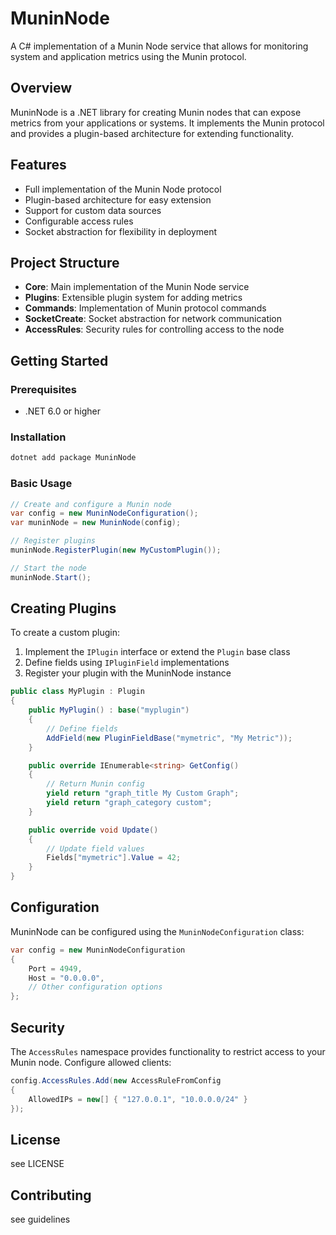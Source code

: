 # MuninNode

A C# implementation of a Munin Node service that allows for monitoring system and application metrics using the Munin protocol.

## Overview

MuninNode is a .NET library for creating Munin nodes that can expose metrics from your applications or systems. It implements the Munin protocol and provides a plugin-based architecture for extending functionality.

## Features

- Full implementation of the Munin Node protocol
- Plugin-based architecture for easy extension
- Support for custom data sources
- Configurable access rules
- Socket abstraction for flexibility in deployment

## Project Structure

- **Core**: Main implementation of the Munin Node service
- **Plugins**: Extensible plugin system for adding metrics
- **Commands**: Implementation of Munin protocol commands
- **SocketCreate**: Socket abstraction for network communication
- **AccessRules**: Security rules for controlling access to the node

## Getting Started

### Prerequisites

- .NET 6.0 or higher

### Installation

```bash
dotnet add package MuninNode
```

### Basic Usage

```csharp
// Create and configure a Munin node
var config = new MuninNodeConfiguration();
var muninNode = new MuninNode(config);

// Register plugins
muninNode.RegisterPlugin(new MyCustomPlugin());

// Start the node
muninNode.Start();
```

## Creating Plugins

To create a custom plugin:

1. Implement the `IPlugin` interface or extend the `Plugin` base class
2. Define fields using `IPluginField` implementations
3. Register your plugin with the MuninNode instance

```csharp
public class MyPlugin : Plugin
{
    public MyPlugin() : base("myplugin")
    {
        // Define fields
        AddField(new PluginFieldBase("mymetric", "My Metric"));
    }

    public override IEnumerable<string> GetConfig()
    {
        // Return Munin config
        yield return "graph_title My Custom Graph";
        yield return "graph_category custom";
    }

    public override void Update()
    {
        // Update field values
        Fields["mymetric"].Value = 42;
    }
}
```

## Configuration

MuninNode can be configured using the `MuninNodeConfiguration` class:

```csharp
var config = new MuninNodeConfiguration
{
    Port = 4949,
    Host = "0.0.0.0",
    // Other configuration options
};
```

## Security

The `AccessRules` namespace provides functionality to restrict access to your Munin node. Configure allowed clients:

```csharp
config.AccessRules.Add(new AccessRuleFromConfig
{
    AllowedIPs = new[] { "127.0.0.1", "10.0.0.0/24" }
});
```

## License

see LICENSE

## Contributing

see guidelines